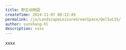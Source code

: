 ```yaml
---
title: 野生动物园
createTime: 2024-11-07 00:12:49
permalink: /ja/LandscapeLeisureGreenSpace/Qel5uC15/
author: sunshang-hl
description: xxxx
---
```


xxxx